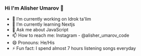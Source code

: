 ### Hi I'm Alisher Umarov 👋

- 🔭 I’m currently working on Idrok ta'lim
- 🌱 I’m currently learning Nextjs
- 💬 Ask me about JavaScript
- 📫 How to reach me: Instagram - @alisher_umarov_code
- 😄 Pronouns: He/His
- ⚡ Fun fact: I spend almost 7 hours listening songs everyday
